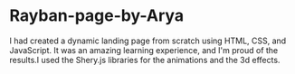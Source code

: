 # Rayban-page-by-Arya
I had created a dynamic landing page from scratch using HTML, CSS, and JavaScript. It was an amazing learning experience, and I'm proud of the results.I used the Shery.js libraries for the animations and the 3d effects.
